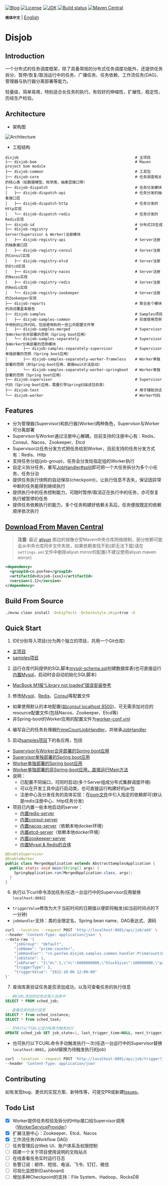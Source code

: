 [![Blog](https://img.shields.io/badge/blog-@Ponfee-informational.svg?logo=Pelican)](http://www.ponfee.cn)
[![License](https://img.shields.io/badge/license-Apache--2.0-green.svg)](https://www.apache.org/licenses/LICENSE-2.0.html)
[![JDK](https://img.shields.io/badge/jdk-8+-green.svg)](https://www.oracle.com/java/technologies/downloads/#java8)
[![Build status](https://github.com/ponfee/disjob/workflows/build-with-maven/badge.svg)](https://github.com/ponfee/disjob/actions)
[![Maven Central](https://img.shields.io/badge/maven--central-1.12-orange.svg?style=plastic&logo=apachemaven)](https://central.sonatype.com/namespace/cn.ponfee)

**`简体中文`** | [English](README.en.md)

# Disjob

## Introduction

一个分布式的任务调度框架，除了具备常规的分布式任务调度功能外，还提供任务拆分、暂停/恢复/取消运行中的任务、广播任务、任务依赖、工作流任务(DAG)、管理器与执行器分离部署等能力。

轻量级，简单易用，特别适合长任务的执行。有较好的伸缩性，扩展性，稳定性，历经生产检验。

## Architecture

- 架构图

![Architecture](docs/images/architecture.jpg)

- 工程结构

```Plain Text
disjob                                                    # 主项目
├── disjob-bom                                            # Maven project bom module
├── disjob-common                                         # 工具包
├── disjob-core                                           # 任务调度相关的核心类（如数据模型、枚举类、抽象层接口等）
├── disjob-dispatch                                       # 任务分发模块
│   ├── disjob-dispatch-api                               # 任务分发的抽象接口层
│   ├── disjob-dispatch-http                              # 任务分发的Http实现
│   └── disjob-dispatch-redis                             # 任务分发的Redis实现
├── disjob-id                                             # 分布式ID生成
├── disjob-registry                                       # Server(Supervisor & Worker)注册模块
│   ├── disjob-registry-api                               # Server注册的抽象接口层
│   ├── disjob-registry-consul                            # Server注册的Consul实现
│   ├── disjob-registry-etcd                              # Server注册的Etcd实现
│   ├── disjob-registry-nacos                             # Server注册的Nacos实现
│   ├── disjob-registry-redis                             # Server注册的Redis实现
│   └── disjob-registry-zookeeper                         # Server注册的Zookeeper实现
├── disjob-reports                                        # 聚合各个模块的测试覆盖率报告
├── disjob-samples                                        # Samples项目
│   ├── disjob-samples-common                             # 存放使用范例中用到的公共代码，包括使用到的一些公共配置文件等
│   ├── disjob-samples-merged                             # Supervisor与Worker合并部署的范例（Spring boot应用）
│   └── disjob-samples-separately                         # Supervisor与Worker分离部署的范例模块
│       ├── disjob-samples-separately-supervisor          # Supervisor单独部署的范例（Spring boot应用）
│       ├── disjob-samples-separately-worker-frameless    # Worker单独部署的范例（非Spring-boot应用，直接main方法启动）
│       └── disjob-samples-separately-worker-springboot   # Worker单独部署的范例（Spring boot应用）
├── disjob-supervisor                                     # Supervisor代码（Spring-boot应用，需要引导Spring扫描该包目录）
├── disjob-test                                           # 用于辅助测试
└── disjob-worker                                         # Worker代码
```

## Features

- 分为管理器(Supervisor)和执行器(Worker)两种角色，Supervisor与Worker可分离部署
- Supervisor与Worker通过注册中心解耦，目前支持的注册中心有：Redis、Consul、Nacos、Zookeeper、Etcd
- Supervisor以任务分发方式把任务给到Worker，目前支持的任务分发方式有：Redis、Http
- 支持任务分组(job-group)，任务会分发给指定组的Worker执行
- 自定义拆分任务，重写[JobHandler#split](disjob-core/src/main/java/cn/ponfee/disjob/core/handle/JobSplitter.java)即可把一个大任务拆分为多个小任务，任务分治
- 提供任务执行快照的自动保存(checkpoint)，让执行信息不丢失，保证因异常中断的任务能得到继续执行
- 提供执行中的任务控制能力，可随时暂停/取消正在执行中的任务，亦可恢复执行被暂停的任务
- 提供任务依赖执行的能力，多个任务构建好依赖关系后，任务便按既定的依赖顺序依次执行

## [Download From Maven Central](https://central.sonatype.com/namespace/cn.ponfee)

> **注意**: 最近 [aliyun](https://developer.aliyun.com/mvn/search) 那边的镜像仓受Maven中央仓库网络限制，部分依赖可能会从中央仓库同步文件失败，如果依赖查找不到(即无法下载)请在`settings.xml`文件中删除aliyun mirror的配置(不建议使用aliyun maven mirror)

```xml
<dependency>
  <groupId>cn.ponfee</groupId>
  <artifactId>disjob-{xxx}</artifactId>
  <version>1.12</version>
</dependency>
```

## Build From Source

```bash
./mvnw clean install -DskipTests -Dcheckstyle.skip=true -U
```

## Quick Start

1. IDE分别导入项目(分为两个独立的项目，共用一个Git仓库)
  - [主项目](pom.xml)
  - [samples项目](disjob-samples/pom.xml)

2. 运行仓库代码提供的SQL脚本[mysql-schema.sql](mysql-schema.sql)创建数据库表(也可直接运行[内置Mysql](disjob-test/src/main/java/cn/ponfee/disjob/test/db/EmbeddedMysqlServerMariaDB.java)，启动时会自动初始化SQL脚本)
  - [MacBook M1报“Library not loaded”错误安装参考](disjob-test/src/main/DB/MariaDB/MariaDB.md)

3. 修改[Mysql](disjob-samples/conf-supervisor/application-mysql.yml)、[Redis](disjob-samples/disjob-samples-common/src/main/resources/application-redis.yml)、[Consul](disjob-samples/disjob-samples-common/src/main/resources/application-consul.yml)等配置文件
  - 如果使用默认的本地配置([如consul localhost 8500](disjob-registry/disjob-registry-consul/src/main/java/cn/ponfee/disjob/registry/consul/configuration/ConsulRegistryProperties.java))，可无需添加对应的resource配置文件(包括Nacos、Zookeeper、Etcd等)
  - 非Spring-boot的Worker应用的配置文件为[worker-conf.yml](disjob-samples/disjob-samples-separately/disjob-samples-separately-worker-frameless/src/main/resources/worker-conf.yml)

4. 编写自己的任务处理器[PrimeCountJobHandler](disjob-samples/disjob-samples-common/src/main/java/cn/ponfee/disjob/samples/common/handler/PrimeCountJobHandler.java)，并继承[JobHandler](disjob-core/src/main/java/cn/ponfee/disjob/core/handle/JobHandler.java)

5. 启动[samples项目](disjob-samples)下的各应用，包括
  - [Supervisor与Worker合并部署的Spring boot应用](disjob-samples/disjob-samples-merged/src/main/java/cn/ponfee/disjob/samples/merged/MergedApplication.java)
  - [Supervisor单独部署的Spring boot应用](disjob-samples/disjob-samples-separately/disjob-samples-separately-supervisor/src/main/java/cn/ponfee/disjob/samples/supervisor/SupervisorApplication.java)
  - [Worker单独部署的Spring boot应用](disjob-samples/disjob-samples-separately/disjob-samples-separately-worker-springboot/src/main/java/cn/ponfee/disjob/samples/worker/WorkerApplication.java)
  - [Worker单独部署的非Spring-boot应用，直接运行Main方法](disjob-samples/disjob-samples-separately/disjob-samples-separately-worker-frameless/src/main/java/cn/ponfee/disjob/samples/worker/Main.java)
  - 说明：
    - 已配置不同端口，可同时启动(多个Server组成分布式集群调度环境)
    - 可以在开发工具中运行启动类，也可直接运行构建好的jar包
    - 注册中心及分发任务的具体实现：在[pom文件](disjob-samples/disjob-samples-common/pom.xml)中引入指定的依赖即可(默认是redis注册中心、http任务分发)
  - 项目已内置一些本地启动的server：
    - [内置redis-server](disjob-test/src/main/java/cn/ponfee/disjob/test/redis/EmbeddedRedisServerKstyrc.java)
    - [内置consul-server](disjob-registry/disjob-registry-consul/src/test/java/cn/ponfee/disjob/registry/consul/EmbeddedConsulServerPszymczyk.java)
    - [内置nacos-server](disjob-registry/disjob-registry-nacos/src/test/java/cn/ponfee/disjob/registry/nacos/EmbeddedNacosServerTestcontainers.java)（依赖本地docker环境）
    - [内置etcd-server](disjob-registry/disjob-registry-etcd/src/test/java/cn/ponfee/disjob/registry/etcd/EmbeddedEtcdServerTestcontainers.java)（依赖本地docker环境）
    - [内置zookeeper-server](disjob-registry/disjob-registry-zookeeper/src/test/java/cn/ponfee/disjob/registry/zookeeper/EmbeddedZookeeperServer.java)
    - [内置Mysql & Redis的合体](disjob-samples/disjob-samples-common/src/test/java/cn/ponfee/disjob/samples/MysqlAndRedisServerStarter.java)

```java
@EnableSupervisor
@EnableWorker
public class MergedApplication extends AbstractSamplesApplication {
  public static void main(String[] args) {
    SpringApplication.run(MergedApplication.class, args);
  }
}
```

6. 执行以下curl命令添加任务(任选一台运行中的Supervisor应用替换`localhost:8081`)
  - `triggerValue`修改为大于当前时间的日期值以便即将触发(如当前时间点的下一分钟)
  - `jobHandler`支持：类的全限定名、Spring bean name、DAG表达式、源码

```bash
curl --location --request POST 'http://localhost:8081/api/job/add' \
--header 'Content-Type: application/json' \
--data-raw '{
    "jobGroup": "default",
    "jobName": "prime-counter",
    "jobHandler": "cn.ponfee.disjob.samples.common.handler.PrimeCountJobHandler",
    "jobState": 1,
    "jobParam": "{\"m\":1,\"n\":6000000000,\"blockSize\":100000000,\"parallel\":7}",
    "triggerType": 2,
    "triggerValue": "2022-10-06 12:00:00"
}'
```

7. 查询库表验证任务是否添加成功，以及可查看任务的执行信息

```sql
-- 刚CURL添加的任务会落入该表中
SELECT * FROM sched_job;

-- 查看任务的执行信息
SELECT * from sched_instance;
SELECT * from sched_task;

-- 可执行以下SQL让该JOB再次触发执行
UPDATE sched_job SET job_state=1, last_trigger_time=NULL, next_trigger_time=(unix_timestamp()*1000+2000) WHERE job_name='prime-counter';
```

- 也可执行以下CURL命令手动触发执行一次(任选一台运行中的Supervisor替换`localhost:8081`，jobId替换为待触发执行的job)

```bash
curl --location --request POST 'http://localhost:8081/api/job/trigger?jobId=1003164910267351004' \
--header 'Content-Type: application/json'
```

## Contributing

如有发现bug、更优的实现方案、新特性等，可提交PR或新建[Issues](../../issues)。

## Todo List

- [x] Worker提供任务校验及拆分的Http接口给Supervisor调用（[WorkerServiceProvider](disjob-worker/src/main/java/cn/ponfee/disjob/worker/rpc/WorkerServiceProvider.java)）
- [x] 扩展注册中心：Zookeeper、Etcd、Nacos
- [x] 工作流任务(Workflow DAG)
- [ ] 任务管理后台Web UI、账户体系及权限控制
- [ ] 搭建一个关于项目使用说明的文档站点
- [ ] 在线查看任务实时运行日志
- [ ] 告警订阅：邮件、短信、电话、飞书、钉钉、微信
- [ ] 可视化监控BI(Dashboard)
- [ ] 增加多种Checkpoint的支持：File System、Hadoop、RocksDB
